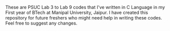 These are PSUC Lab 3 to Lab 9 codes that I've written in C Language in my First year of BTech at Manipal University, Jaipur. 
I have created this repository for future freshers who might need help in writing these codes. 
Feel free to suggest any changes.
